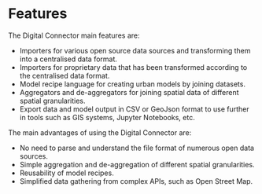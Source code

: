 # Features

The Digital Connector main features are:

- Importers for various open source data sources and transforming them into a centralised data format.
- Importers for proprietary data that has been transformed according to the centralised data format.
- Model recipe language for creating urban models by joining datasets.
- Aggregators and de-aggregators for joining spatial data of different spatial granularities.
- Export data and model output in CSV or GeoJson format to use further in tools such as GIS systems, Jupyter Notebooks, etc.

The main advantages of using the Digital Connector are:

- No need to parse and understand the file format of numerous open data sources.
- Simple aggregation and de-aggregation of different spatial granularities.
- Reusability of model recipes.
- Simplified data gathering from complex APIs, such as Open Street Map.
